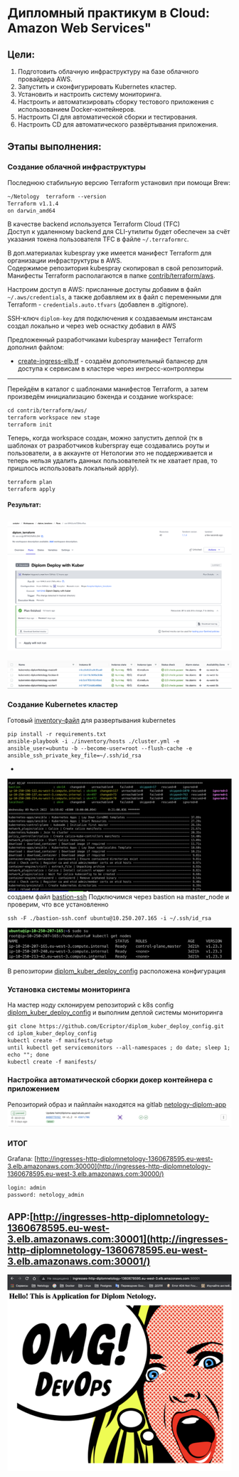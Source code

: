 # Дипломный практикум в Cloud: Amazon Web Services"

## Цели:

1. Подготовить облачную инфраструктуру на базе облачного провайдера AWS.
2. Запустить и сконфигурировать Kubernetes кластер.
3. Установить и настроить систему мониторинга.
4. Настроить и автоматизировать сборку тестового приложения с использованием Docker-контейнеров.
5. Настроить CI для автоматической сборки и тестирования.
6. Настроить CD для автоматического развёртывания приложения.

## Этапы выполнения:

### Создание облачной инфраструктуры

Последнюю стабильную версию Terraform установил при помощи Brew:

```
~/Netology  terraform --version                                                                                
Terraform v1.1.4
on darwin_amd64
```

В качестве backend используется Terraform Cloud (TFC)  
Доступ к удаленному backend для CLI-утилиты будет обеспечен за счёт указания токена пользователя TFC в файле `~/.terraformrc`.

В доп.материалах kubespray уже имеется манифест Terraform для организации инфраструктуры в AWS.  
Содержимое репозитория kubespray скопировал в свой репозиторий. Манифесты Terraform располагаются в папке [contrib/terraform/aws](https://github.com/Ecriptor/diplom_terraform/tree/main/contrib/terraform/aws).

Настроим доступ в AWS: присланные доступы добавим в файл `~/.aws/credentials`, а также добавляем их в файл с переменными для Terraform - `credentials.auto.tfvars` (добавлен в .gitignore).  

SSH-ключ `diplom-key` для подключения к создаваемым инстансам создал локально и через web оснастку добавил в AWS

Предложенный разработчиками kubespray манифест Terraform дополнил файлом:
- [create-ingress-elb.tf](https://github.com/Ecriptor/diplom_terraform/tree/main/contrib/terraform/aws/create-ingress-elb.tf) - создаём дополнительный балансер для доступа к сервисам в кластере через ингресс-контроллеры

---

Перейдём в каталог с шаблонами манифестов Terraform, а затем произведём инициализацию бэкенда и создание workspace:

```
cd contrib/terraform/aws/
terraform workspace new stage
terraform init
```

Теперь, когда workspace создан, можно запустить деплой (тк в шаблонах от разработчиков kuberspray еще создавались роуты и пользователи, а в аккаунте от Нетологии это не поддерживается и теперь нельзя удалить данных пользователей тк не хватает прав, то пришлось использовать локальный apply).

```
terraform plan
terraform apply
```
#### Результат:

![image](terraform.png)
-
![image](aws.png)

### Создание Kubernetes кластер
Готовый [inventory-файл](https://github.com/Ecriptor/diplom_terraform/blob/main/inventory/hosts) для развертывания kubernetes

```
pip install -r requirements.txt
ansible-playbook -i ./inventory/hosts ./cluster.yml -e ansible_user=ubuntu -b --become-user=root --flush-cache -e ansible_ssh_private_key_file=~/.ssh/id_rsa
```
-
![image](kuber_deploy.png)
создаем файл [bastion-ssh](https://github.com/Ecriptor/diplom_terraform/blob/main/bastion-ssh.conf)
Подключимся через bastion на master_node и проверим, что все установленно
```
ssh -F ./bastion-ssh.conf ubuntu@10.250.207.165 -i ~/.ssh/id_rsa
```
![image](kubectl_nodes.png)


В репозитории [diplom_kuber_deploy_config](https://github.com/Ecriptor/diplom_kuber_deploy_config) расположена конфигурация 

### Установка системы мониторинга
На мастер ноду склонируем репозиторий с k8s config [diplom_kuber_deploy_config](https://github.com/Ecriptor/diplom_kuber_deploy_config) и выполним деплой системы мониторинга
```
git clone https://github.com/Ecriptor/diplom_kuber_deploy_config.git
cd iplom_kuber_deploy_config
kubectl create -f manifests/setup
until kubectl get servicemonitors --all-namespaces ; do date; sleep 1; echo ""; done
kubectl create -f manifests/
```
### Настройка автоматической сборки докер контейнера с приложением
Репозиторий образ и пайплайн находятся на gitlab [netology-diplom-app](https://gitlab.com/Ecriptor/netology-diplom-app)
![image](gitlab.png)

### ИТОГ
Grafana: [http://ingresses-http-diplomnetology-1360678595.eu-west-3.elb.amazonaws.com:30000](http://ingresses-http-diplomnetology-1360678595.eu-west-3.elb.amazonaws.com:30000/) 
```
login: admin
password: netology_admin
```
APP:[http://ingresses-http-diplomnetology-1360678595.eu-west-3.elb.amazonaws.com:30001](http://ingresses-http-diplomnetology-1360678595.eu-west-3.elb.amazonaws.com:30001/) 
-
![image](app.png)








